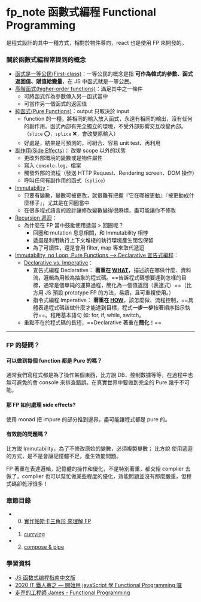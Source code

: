 # fp_note 函數式編程 Functional Programming

是程式設計的其中一種方式，相對於物件導向，react 也是使用 FP 來開發的。

### 關於函數式編程常提到的概念

- <u>函式是一等公民(First-class)</u>：一等公民的概念是指 **可作為韓式的參數、函式返回值、賦值給變量**，在 JS 中函式就是一等公民。
- <u>高階函式(higher-order functions)</u>：滿足其中之一條件
  - 可將函式作為參數傳入另一函式當中
  - 可當作另一個函式的返回值
- <u>純函式(Pure Functions)</u>：output 只取決於 input
  - function 的一種，將相同的輸入放入函式，永遠有相同的輸出，沒有任何的副作用。函式內部有完全獨立的環境，不受外部影響交互改變內部。（`slice` ⭕️，`splice` ❌，會改變原輸入）
  - 好處是，結果是可預測的，可組合、容易 unit test、再利用
- <u>副作用(Side Effects)</u>： 改變 scope 以外的狀態
  - 更改外部環境的變數或是物件屬性
  - 寫入 `console.log`、檔案
  - 觸發外部的流程（發送 HTTP Request、Rendering screen、DOM 操作）
  - 呼叫任何有副作用的函式（`splice`）
- <u>Immutability</u>：
  - 只要有變數，變數可被更改，就很難有把握『它在哪被更動』『被更動成什麼樣子』，尤其是在回圈當中
  - 在很多程式語言的設計讓修改變數變得很麻煩，盡可能讓你不修改
- <u>Recursion 遞迴</u>：
  - 為什麼在 FP 當中鼓勵使用遞迴 > 回圈呢？
    - 回圈和 mutation 息息相關，和 Immutability 相悖
    - 遞迴是利用執行上下文堆棧的執行環境產生閉包保留
    - 為了可讀性，還是會用 filter, map 等來取代遞迴
- <u>Immutability, no Loop, Pure Functions --> Declarative 宣告式編程</u>：
  - <u>Declarative vs. Imperative</u>：
    - 宣告式編程 Declarative：
      **著重在 <u>WHAT</u>**，描述該在哪做什麼、資料流，邏輯為用較為抽象的程式碼。==告訴程式碼想要達到怎樣的目標，通常是個單純的運算過程，簡化為一個值返回（表達式）==（比方用 JS 預設 prototype FP 的方法，易讀，且可重複使用。）
    - 指令式編程 Imperative：
      **著重在 <u>HOW</u>**，該怎麼做、流程控制，==具體表達程式碼該做什麼才能達到目標，程式**一步一步**按著順序指示執行==。程用基本語句 如: for, if, while, switch。
  - 重點不在於程式碼的長短，==Declarative 著重在**簡化**！==

---

### FP 的疑問？

#### 可以做到每個 function 都是 Pure 的嗎？

通常我們寫程式都是為了操作某個東西，比方說 DB、控制數據等等，在過程中也無可避免的會 console 來排查錯誤。在真實世界中要做到完全的 Pure 幾乎不可能。

#### 那 FP 如何處理 side effects?

使用 monad 把 impure 的部分推到邊界，盡可能讓程式都是 pure 的。

#### 有效能的問題嗎？

比方説 Immutability，為了不修改原始的變數，必須複製變數；
比方說 使用遞迴的方式，是不是會讓記憶體不足，產生效能問題。

FP 著重在表達邏輯，記憶體的操作和優化，不是特別著重，都交給 complier 去做了，complier 也可以幫忙做某些程度的優化，效能問題並沒有那麼嚴重，但程式碼卻乾淨很多！

### 章節目錄

- 0. [實作帕斯卡三角形 來理解 FP](./00_pascal.md)
- 1. [currying](./01_currying.md)
- 2. [compose & pipe](./02_composition.md)

### 學習資料

- [JS 函数式编程指南中文版](https://jigsawye.gitbooks.io/mostly-adequate-guide/content/)
- [2020 IT 鐵人賽之 — 開始用 javaScript 學 Functional Programming 囉](https://medium.com/hannah-lin/2020-it-鐵人賽之-開始用-javascript-學-functional-programming-囉-f7b050a60406)
- [走歪的工程師 James - Functional Programming](https://www.youtube.com/playlist?list=PLz-S_Wd1N3strXFgvAt4fCSiafDk8xsLq)
